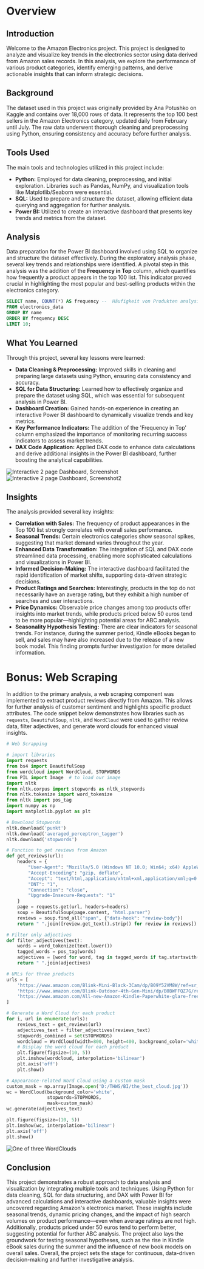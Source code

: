 # Overview
## Introduction

Welcome to the Amazon Electronics project. This project is designed to analyze and visualize key trends in the electronics sector using data derived from Amazon sales records. In this analysis, we explore the performance of various product categories, identify emerging patterns, and derive actionable insights that can inform strategic decisions.

## Background

The dataset used in this project was originally provided by Ana Potushko on Kaggle and contains over 18,000 rows of data. It represents the top 100 best sellers in the Amazon Electronics category, updated daily from February until July. The raw data underwent thorough cleaning and preprocessing using Python, ensuring consistency and accuracy before further analysis.

## Tools Used

The main tools and technologies utilized in this project include:
- **Python:** Employed for data cleaning, preprocessing, and initial exploration. Libraries such as Pandas, NumPy, and visualization tools like Matplotlib/Seaborn were essential.
- **SQL:** Used to prepare and structure the dataset, allowing efficient data querying and aggregation for further analysis.
- **Power BI:** Utilized to create an interactive dashboard that presents key trends and metrics from the dataset.

## Analysis

Data preparation for the Power BI dashboard involved using SQL to organize and structure the dataset effectively. During the exploratory analysis phase, several key trends and relationships were identified. A pivotal step in this analysis was the addition of the **Frequency in Top** column, which quantifies how frequently a product appears in the top 100 list. This indicator proved crucial in highlighting the most popular and best-selling products within the electronics category.

``` sql
SELECT name, COUNT(*) AS frequency --  Häufigkeit von Produkten analysieren
FROM electronics_data
GROUP BY name
ORDER BY frequency DESC
LIMIT 10;
```

## What You Learned

Through this project, several key lessons were learned:
- **Data Cleaning & Preprocessing:** Improved skills in cleaning and preparing large datasets using Python, ensuring data consistency and accuracy.
- **SQL for Data Structuring:** Learned how to effectively organize and prepare the dataset using SQL, which was essential for subsequent analysis in Power BI.
- **Dashboard Creation:** Gained hands-on experience in creating an interactive Power BI dashboard to dynamically visualize trends and key metrics.
- **Key Performance Indicators:** The addition of the 'Frequency in Top' column emphasized the importance of monitoring recurring success indicators to assess market trends.
- **DAX Code Application:** Applied DAX code to enhance data calculations and derive additional insights in the Power BI dashboard, further boosting the analytical capabilities.

![Interactive 2 page Dashboard, *Screenshot*](https://github.com/chriskorol/Amazon-Top-100-Best-Sellers/blob/main/Dashboard.png)
![Interactive 2 page Dashboard, *Screenshot2*](https://github.com/chriskorol/Amazon-Top-100-Best-Sellers/blob/main/Screenshot%202025-02-23%20at%2020.19.53.png)
## Insights



The analysis provided several key insights:
- **Correlation with Sales:** The frequency of product appearances in the Top 100 list strongly correlates with overall sales performance.
- **Seasonal Trends:** Certain electronics categories show seasonal spikes, suggesting that market demand varies throughout the year.
- **Enhanced Data Transformation:** The integration of SQL and DAX code streamlined data processing, enabling more sophisticated calculations and visualizations in Power BI.
- **Informed Decision-Making:** The interactive dashboard facilitated the rapid identification of market shifts, supporting data-driven strategic decisions.
- **Product Ratings and Searches:** Interestingly, products in the top do not necessarily have an average rating, but they exhibit a high number of searches and user interactions.
- **Price Dynamics:** Observable price changes among top products offer insights into market trends, while products priced below 50 euros tend to be more popular—highlighting potential areas for ABC analysis.
- **Seasonality Hypothesis Testing:** There are clear indicators for seasonal trends. For instance, during the summer period, Kindle eBooks began to sell, and sales may have also increased due to the release of a new book model. This finding prompts further investigation for more detailed information.

# Bonus: Web Scraping

In addition to the primary analysis, a web scraping component was implemented to extract product reviews directly from Amazon. This allows for further analysis of customer sentiment and highlights specific product attributes. The code snippet below demonstrates how libraries such as `requests`, `BeautifulSoup`, `nltk`, and `WordCloud` were used to gather review data, filter adjectives, and generate word clouds for enhanced visual insights.

```python
# Web Scrapping

# import libraries 
import requests
from bs4 import BeautifulSoup
from wordcloud import WordCloud, STOPWORDS
from PIL import Image  # to load our image
import nltk
from nltk.corpus import stopwords as nltk_stopwords
from nltk.tokenize import word_tokenize
from nltk import pos_tag
import numpy as np
import matplotlib.pyplot as plt

# Download Stopwords
nltk.download('punkt')
nltk.download('averaged_perceptron_tagger')
nltk.download('stopwords')

# Function to get reviews from Amazon
def get_reviews(url):
    headers = {
        "User-Agent": "Mozilla/5.0 (Windows NT 10.0; Win64; x64) AppleWebKit/537.36 (KHTML, like Gecko) Chrome/131.0.0.0 Safari/537.36",
        "Accept-Encoding": "gzip, deflate",
        "Accept": "text/html,application/xhtml+xml,application/xml;q=0.9,*/*;q=0.8",
        "DNT": "1",
        "Connection": "close",
        "Upgrade-Insecure-Requests": "1"
    }
    page = requests.get(url, headers=headers)
    soup = BeautifulSoup(page.content, "html.parser")
    reviews = soup.find_all("span", {"data-hook": "review-body"})
    return " ".join([review.get_text().strip() for review in reviews])

# Filter only adjectives
def filter_adjectives(text):
    words = word_tokenize(text.lower())  
    tagged_words = pos_tag(words)  
    adjectives = [word for word, tag in tagged_words if tag.startswith("JJ")]  
    return " ".join(adjectives)

# URLs for three products
urls = [
    'https://www.amazon.com/Blink-Mini-Black-3Cam/dp/B09Y52VM8W/ref=sr_1_1?crid=FS0WJBH9O8EW&dib=eyJ2IjoiMSJ9.9_iuKsd4_OZRC98iI56YpP0HTymvD4Bbc6kN1CIEsRgIEzdsZ7apOFCufma1SeVSw_IfHyjCWWZUXQA4qgUlDuO50s4IXXRyAG1-333MZ68zvr3Bw2ri6hYP4OfnTkn4ezdujvk9pjnPKcK_58NYscJPSjqqXyXQRESvtoaXb6wNheJ33R8SwYDlsUC8aL62_9rSky8NtUb22fkykU1FBe-PeQ74ktukkiCK1YLFAjQ.HZVkVoLzk9ZL2AHkbdsc-G6R5nwWT6vov9Rarqpgrek&dib_tag=se&keywords=Blink%2BMini%2B%E2%80%93%2BCompact%2Bindoor%2Bplug-in%2Bsmart%2Bsecurity%2Bcamera%2C%2B1080%2BHD%2Bvideo%2C%2Bnight%2Bvision%2C%2Bmotion%2Bdetection%2C%2Btwo-way%2Baudio%E2%80%A6&qid=1736177182&sprefix=blink%2Bmini%2Bcompact%2Bindoor%2Bplug-in%2Bsmart%2Bsecurity%2Bcamera%2C%2B1080%2Bhd%2Bvideo%2C%2Bnight%2Bvision%2C%2Bmotion%2Bdetection%2C%2Btwo-way%2Baudio%2B%2Caps%2C170&sr=8-1&th=1',
    'https://www.amazon.com/Blink-Outdoor-4th-Gen-Mini/dp/B0BWFFQZ7G/ref=sr_1_1?crid=3G0S8SY75IEF0&dib=eyJ2IjoiMSJ9.CkaYNVLkHaIWu13AnnwrDY8YMMh8wCaJuGvyKUdoZ0KauQVf7ef1UQo0yrZCXkumW3WLsryLCmM31qjSYsI0GG-jLETGn6QygHoi3GEraAJkEla_T2iGEjLfdT9FYOougpsMs55umF-lfFIqRmj9FroyBMAzSuOSY0De_1aCOjO9BSPhR10RfIDUMmkmD4WvMSdxvcD39a5emOx8qGXU1alp_6BWeuvLGKdX8yZTMLo.VFOs61yyfrHKUF5FMESu-6U1EpF0k5pTUkjHJN6kauE&dib_tag=se&keywords=Blink+Outdoor+-+wireless%2C+weather-resistant+HD+security+camera%2C+two-year+battery+life%2C+motion+detection%2C+set+up+in%E2%80%A6&qid=1736187152&sprefix=blink+outdoor+-+wireless%2C+weather-resistant+hd+security+camera%2C+two-year+battery+life%2C+motion+detection%2C+set+up+in+%2Caps%2C191&sr=8-1',
    'https://www.amazon.com/All-new-Amazon-Kindle-Paperwhite-glare-free/dp/B0DDZJS3SB/ref=sr_1_1?crid=2NYNQC5OVN33G&dib=eyJ2IjoiMSJ9.cDU_PrEjLn2SWNxvTBIf4DJy3MR3tQqcD2tWeNBBTDgXCVs6ONNUZW-ZxkXV44jdTlKJPOAln4jzHW18fy6lFS_ryeU5i30KTWaR1nJUvyXdxX6VcumbxmHEYI55PmT4TDFY5NZD4lAN9FPjMD6iQvVD_jehTjY3sctKDBCPC52gIVKFSAaq5WknNf0CyN0f.tzHwQgAC1tG2u3KnUv1LjmURmf_38rAGt4J9aGI_h5E&dib_tag=se&keywords=Kindle+Paperwhite+%E2%80%93+Now+Waterproof+with+2x+the+Storage+%E2%80%93+Ad-Supported&qid=1736187755&sprefix=kindle+paperwhite+now+waterproof+with+2x+the+storage+ad-supported%2Caps%2C440&sr=8-1'
]

# Generate a Word Cloud for each product
for i, url in enumerate(urls):
    reviews_text = get_reviews(url)
    adjectives_text = filter_adjectives(reviews_text)
    stopwords_combined = set(STOPWORDS)
    wordcloud = WordCloud(width=800, height=400, background_color='white').generate(adjectives_text)
    # Display the word cloud for each product
    plt.figure(figsize=(10, 5))
    plt.imshow(wordcloud, interpolation='bilinear')
    plt.axis('off')
    plt.show()

# Appearance-related Word Cloud using a custom mask
custom_mask = np.array(Image.open('D:/THWS/BI/the_best_cloud.jpg'))
wc = WordCloud(background_color='white',
               stopwords=STOPWORDS,
               mask=custom_mask)
wc.generate(adjectives_text)

plt.figure(figsize=(10, 5))
plt.imshow(wc, interpolation='bilinear')
plt.axis('off')
plt.show()

```

![One of three WordClouds](https://github.com/chriskorol/Amazon-Top-100-Best-Sellers/blob/main/Business%20Presentation.png)

## Conclusion

This project demonstrates a robust approach to data analysis and visualization by integrating multiple tools and techniques. Using Python for data cleaning, SQL for data structuring, and DAX with Power BI for advanced calculations and interactive dashboards, valuable insights were uncovered regarding Amazon's electronics market. These insights include seasonal trends, dynamic pricing changes, and the impact of high search volumes on product performance—even when average ratings are not high. Additionally, products priced under 50 euros tend to perform better, suggesting potential for further ABC analysis. The project also lays the groundwork for testing seasonal hypotheses, such as the rise in Kindle eBook sales during the summer and the influence of new book models on overall sales. Overall, the project sets the stage for continuous, data-driven decision-making and further investigative analysis.

